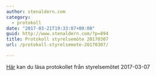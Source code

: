 ```yaml
---
author: stenaldern.com
category:
  - protokoll
date: "2017-03-21T19:33:07+00:00"
guid: http://www.stenaldern.com/?p=894
title: Protokoll styrelsemöte 20170307
url: /protokoll-styrelsemote-20170307/

---
```

[Här](/wp-content/uploads/2017/03/styrelesmote_20170307.pdf "Protokoll") kan du läsa protokollet från styrelsemötet 2017-03-07
